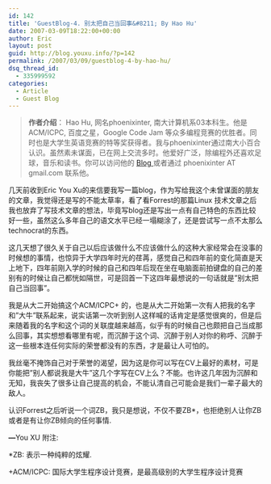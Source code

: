 ```yaml
---
id: 142
title: 'GuestBlog-4. 别太把自己当回事&#8211; By Hao Hu'
date: 2007-03-09T18:22:00+00:00
author: Eric
layout: post
guid: http://blog.youxu.info/?p=142
permalink: /2007/03/09/guestblog-4-by-hao-hu/
dsq_thread_id:
  - 335999592
categories:
  - Article
  - Guest Blog
---
```

> **作者介绍**： Hao Hu, 网名phoenixinter, 南大计算机系03本科生。他是ACM/ICPC, 百度之星，Google Code Jam 等众多编程竞赛的优胜者。同时也是大学生英语竞赛的特等奖获得者。我与phoenixinter通过南大小百合认识。虽然素未谋面，已在网上交流多时。他爱好广泛，除编程外还喜欢足球，音乐和读书。你可以访问他的 <a href="http://phoenixinter.spaces.live.com/" onclick="return top.js.OpenExtLink(window,event,this)" target="_blank">Blog </a> 或者通过 phoenixinter AT gmail.com 联系他。

几天前收到Eric You Xu的来信要我写一篇blog，作为写给我这个未曾谋面的朋友的文章，我觉得还是写的不能太草率，看了看Forrest的那篇Linux 技术文章之后我也放弃了写技术文章的想法，毕竟写blog还是写出一点有自己特色的东西比较好一些，虽然这么多年自己的语文水平已经一塌糊涂了，还是尝试写一点不太那么technocrat的东西。

这几天想了很久关于自己以后应该做什么不应该做什么的这种大家经常会在没事的时候想的事情，也惊异于大学四年时光的荏苒，感觉自己和四年前的变化简直是天上地下，四年前刚入学的时候的自己和四年后现在坐在电脑面前拍键盘的自己的差别有的时候让自己都恍如隔世，可是回首一下这四年最想说的一句话就是&#8221;别太把自己当回事&#8221;。

我是从大二开始搞这个ACM/ICPC+ 的，也是从大二开始第一次有人把我的名字和&#8221;大牛&#8221;联系起来，说实话第一次听到别人这样喊的话肯定是感觉很爽的，但是后来随着我的名字和这个词的关联度越来越高，似乎有的时候自己也颇把自己当成那么回事，其实想想看哪里有呢，而沉醉于这个词、沉醉于别人对你的称呼、沉醉于这一些根本连任何实际的荣誉都没有的东西，才是最让人可怕的。

我丝毫不掩饰自己对于荣誉的渴望，因为这是你可以写在CV上最好的素材，可是你能把&#8221;别人都说我是大牛&#8221;这几个字写在CV上么？不能。也许这几年因为沉醉和无知，我丧失了很多让自己提高的机会，不能认清自己可能会是我们一辈子最大的敌人。

认识Forrest之后听说一个词ZB，我只是想说，不仅不要ZB*，也拒绝别人让你ZB或者是有让你ZB倾向的任何事情.

 <span style="font-weight: bold"></span><span style="font-weight: bold">&#8212;</span>You XU 附注:
  
*ZB: 表示一种纯粹的炫耀.
  
+ACM/ICPC: 国际大学生程序设计竞赛，是最高级别的大学生程序设计竞赛